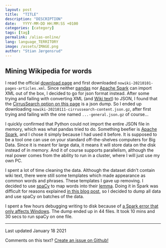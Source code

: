 ```yaml
---
layout: post
title:  "TITLE"
description: "DESCRIPTION"
date:   YYYY-MM-DD HH:MM:SS +0100
categories: [category]
tags: [tag]
permalink: /alias-online/
lang: language_TERRITORY
image: /assets/IMAGE.png
author: "Stian Jørgensrud"
---
```


## Mining Wikipedia for words

I read the official [download page](https://en.wikipedia.org/wiki/Wikipedia:Database_download) and first downloaded `nowiki-20210101-pages-articles.xml`. Since neither [pandas](https://pandas.pydata.org/) nor [Apache Spark](https://spark.apache.org/) can import XML out of the box, I decided to go for json format instead. After some trying and failing with converting XML (and [Wiki text](https://en.wikipedia.org/wiki/Help:Wikitext)) to JSON, I found that the [CirrusSearch option on this page](https://dumps.wikimedia.org/other/) is a json dump. So I ended up downloading `nowiki-20210111-cirrussearch-content.json.gz`, after first trying and failing with the one named `...-general.json.gz` of course...

I quickly confirmed that Python could not import the entire JSON file in memory, which was what pandas tried to do. Something beefier is [Apache Spark](https://spark.apache.org/), and I chose it simply because I had used it before. It is supposed to be a tool one can use on your standard off-the-shelves computers for Big Data. Since it is meant for large data, it means it will store data on the disk instead of in memory. And it of course supports parallelism, although the real power comes from the ability to run in a cluster, where I will just use my own PC.

I spent a lot of time cleaning the data. Although the dataset didn't contain wiki text, there were still some templates which made appearance as common words and phrases. These templates I gave up removing. I decided to use [spaCy](https://spacy.io/) to map words into their [lemma](https://en.wikipedia.org/wiki/Lemma_(morphology)). Doing it in Spark was difficult for reasons explained [in this blog post](https://haridas.in/run-spacy-jobs-on-apache-spark.html), so I decided to dump all data and use spaCy on batches of the data.

I spent a few hours debugging writing to disk because of [a Spark error that only affects Windows](https://stackoverflow.com/questions/40764807/null-entry-in-command-string-exception-in-saveastextfile-on-pyspark/40958969). The dump ended up in 44 files. It took 10 mins and 30 secs to run spaCy on one file.

---
Last updated January 18 2021

Comments on this text? [Create an issue on Github!](https://github.com/Sti2nd/sti2nd.github.io/issues)